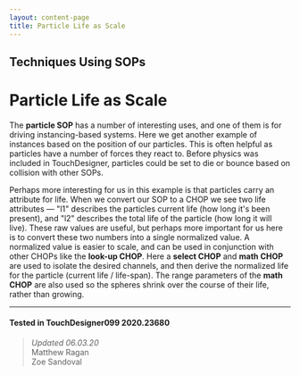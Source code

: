 ```yaml
---
layout: content-page
title: Particle Life as Scale
---
```


## Techniques Using SOPs
# Particle Life as Scale

The **particle SOP** has a number of interesting uses, and one of them is for driving instancing-based systems. Here we get another example of instances based on the position of our particles. This is often helpful as particles have a number of forces they react to. Before physics was included in TouchDesigner, particles could be set to die or bounce based on collision with other SOPs.

Perhaps more interesting for us in this example is that particles carry an attribute for life. When we convert our SOP to a CHOP we see two life attributes — "l1" describes the particles current life (how long it's been present), and "l2" describes the total life of the particle (how long it will live). These raw values are useful, but perhaps more important for us here is to convert these two numbers into a single normalized value. A normalized value is easier to scale, and can be used in conjunction with other CHOPs like the **look-up CHOP**. Here a **select CHOP** and **math CHOP** are used to isolate the desired channels, and then derive the normalized life for the particle (current life / life-span). The range parameters of the **math CHOP** are also used so the spheres shrink over the course of their life, rather than growing.

---

#### Tested in TouchDesigner099 2020.23680 
>*Updated 06.03.20*  
Matthew Ragan  
Zoe Sandoval  